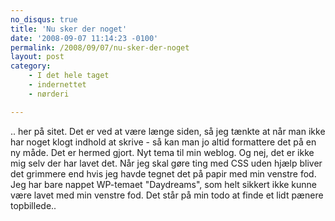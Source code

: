 ```yaml
---
no_disqus: true
title: 'Nu sker der noget'
date: '2008-09-07 11:14:23 -0100'
permalink: /2008/09/07/nu-sker-der-noget
layout: post
category:
    - I det hele taget
    - indernettet
    - nørderi

---
```

.. her på sitet. Det er ved at være længe siden, så jeg tænkte at når man ikke har noget klogt indhold at skrive - så kan man jo altid formattere det på en ny måde. Det er hermed gjort. Nyt tema til min weblog. Og nej, det er ikke mig selv der har lavet det. Når jeg skal gøre ting med CSS uden hjælp bliver det grimmere end hvis jeg havde tegnet det på papir med min venstre fod. Jeg har bare nappet WP-temaet "Daydreams", som helt sikkert ikke kunne være lavet med min venstre fod. Det står på min todo at finde et lidt pænere topbillede..
